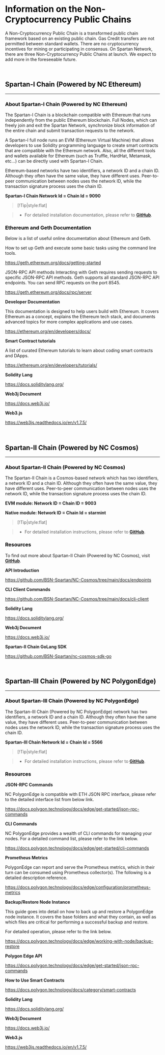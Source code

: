 # <font color=Black>Information on the Non-Cryptocurrency Public Chains</font>

A Non-Cryptocurrency Public Chain is a transformed public chain framework based on an existing public chain. Gas Credit transfers are not permitted between standard wallets. There are no cryptocurrency incentives for mining or participating in consensus. On Spartan Network, there are three Non-Cryptocurrency Public Chains at launch. We expect to add more in the foreseeable future.

<br/>

## <font color=Black><span id="1">Spartan-I Chain (Powered by NC Ethereum)</span></font>
---

### <font color=Black><span id="1.1">About Spartan-I Chain (Powered by NC Ethereum)</span></font> 

The Spartan-I Chain is a blockchain compatible with Ethereum that runs independently from the public Ethereum blockchain. Full Nodes, which can freely join and exit the Spartan Network, synchronize block information of the entire chain and submit transaction requests to the network.

A Spartan-I full node runs an EVM (Ethereum Virtual Machine) that allows developers to use Solidity programming language to create smart contracts that are compatible with the Ethereum network. Also, all the different tools and wallets available for Ethereum (such as Truffle, HardHat, Metamask, etc…) can be directly used with Spartan-I Chain.

Ethereum-based networks have two identifiers, a network ID and a chain ID. Although they often have the same value, they have different uses. Peer-to-peer communication between nodes uses the network ID, while the transaction signature process uses the chain ID.

**Spartan-I Chain Network Id = Chain Id = 9090**



> [!Tip|style:flat]

> - For detailed installation documentation, please refer to [**GitHub**](https://github.com/BSN-Spartan/NC-Ethereum/blob/main/README.md).



### <font color=Black><span id="1.2">Ethereum and Geth Documentation</span></font> 

Below is a list of useful online documentation about Ethereum and Geth.

How to set up Geth and execute some basic tasks using the command line tools.

https://geth.ethereum.org/docs/getting-started

JSON-RPC API methods Interacting with Geth requires sending requests to specific JSON-RPC API methods. Geth supports all standard JSON-RPC API endpoints. You can send RPC requests on the port 8545.

https://geth.ethereum.org/docs/rpc/server

**Developer Documentation**

This documentation is designed to help users build with Ethereum. It covers Ethereum as a concept, explains the Ethereum tech stack, and documents advanced topics for more complex applications and use cases.

https://ethereum.org/en/developers/docs/

**Smart Contract tutorials**

A list of curated Ethereum tutorials to learn about coding smart contracts and DApps.

https://ethereum.org/en/developers/tutorials/


**Solidity Lang**

https://docs.soliditylang.org/

**Web3j Document**	

https://docs.web3j.io/

**Web3.js**

https://web3js.readthedocs.io/en/v1.7.5/



<br/>

## <font color=Black><span id="2">Spartan-II Chain (Powered by NC Cosmos)</span></font>
---

### <font color=Black><span id="2.1">About Spartan-II Chain (Powered by NC Cosmos)</span></font> 

The Spartan-II Chain is a Cosmos-based network which has two identifiers, a network ID and a chain ID. Although they often have the same value, they have different uses. Peer-to-peer communication between nodes uses the network ID, while the transaction signature process uses the chain ID.

**EVM module: Network ID = Chain ID = 9003**

**Native module: Network ID = Chain Id = starmint**


> [!Tip|style:flat]

> - For detailed installation instructions, please refer to [**GitHub**](https://github.com/BSN-Spartan/NC-Cosmos/blob/main/README.md).


### <font color=Black><span id="2.2">Resources</span></font> 

To find out more about Spartan-II Chain (Powered by NC Cosmos), visit [**GitHub**](https://github.com/BSN-Spartan/NC-Cosmos/tree/main/docs).


**API Introduction**

https://github.com/BSN-Spartan/NC-Cosmos/tree/main/docs/endpoints

**CLI Client Commands**	

https://github.com/BSN-Spartan/NC-Cosmos/tree/main/docs/cli-client

**Solidity Lang**

https://docs.soliditylang.org/

**Web3j Document**

https://docs.web3j.io/

**Spartan-II Chain GoLang SDK**	

https://github.com/BSN-Spartan/nc-cosmos-sdk-go


<br/>

## <font color=Black><span id="3">Spartan-III Chain (Powered by NC PolygonEdge)</span></font>
---


### <font color=Black><span id="3.1">About Spartan-III Chain (Powered by NC PolygonEdge)</span></font> 



The Spartan-III Chain (Powered by NC PolygonEdge) network has two identifiers, a network ID and a chain ID. Although they often have the same value, they have different uses. Peer-to-peer communication between nodes uses the network ID, while the transaction signature process uses the chain ID.

**Spartan-III Chain Network Id = Chain Id = 5566**



> [!Tip|style:flat]

> - For detailed installation instructions, please refer to [**GitHub**](https://github.com/BSN-Spartan/NC-PolygonEdge/blob/main/README.md).



### <font color=Black><span id="3.2">Resources</span></font> 

**JSON-RPC Commands**

NC PolygonEdge is compatible with ETH JSON RPC interface, please refer to the detailed interface list from below link.

https://docs.polygon.technology/docs/edge/get-started/json-rpc-commands

**CLI Commands**

NC PolygonEdge provides a wealth of CLI commands for managing your nodes. For a detailed command list, please refer to the link below.

https://docs.polygon.technology/docs/edge/get-started/cli-commands

**Prometheus Metrics**

PolygonEdge can report and serve the Prometheus metrics, which in their turn can be consumed using Prometheus collector(s).
The following is a detailed description reference.

https://docs.polygon.technology/docs/edge/configuration/prometheus-metrics

**Backup/Restore Node Instance**

This guide goes into detail on how to back up and restore a PolygonEdge node instance. It covers the base folders and what they contain, as well as which files are critical for performing a successful backup and restore.

For detailed operation, please refer to the link below.

https://docs.polygon.technology/docs/edge/working-with-node/backup-restore

**Polygon Edge API**

https://docs.polygon.technology/docs/edge/get-started/json-rpc-commands

**How to Use Smart Contracts**

https://docs.polygon.technology/docs/category/smart-contracts

**Solidity Lang**

https://docs.soliditylang.org/

**Web3j Document**

https://docs.web3j.io/

**Web3.js**	

https://web3js.readthedocs.io/en/v1.7.5/




<br/>
<br/>
<br/>